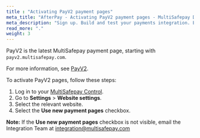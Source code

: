 ```yaml
---
title : "Activating PayV2 payment pages"
meta_title: "AfterPay - Activating PayV2 payment pages - MultiSafepay Docs"
meta_description: "Sign up. Build and test your payments integration. Explore our products and services. Use our API Reference, SDKs, and wrappers. Get support."
read_more: "."
weight: 3
---
```


PayV2 is the latest MultiSafepay payment page, starting with `payv2.multisafepay.com`. 

For more information, see [PayV2](/tools/payment-pages/activating-payv2/).

To activate PayV2 pages, follow these steps:

1. Log in to your [MultiSafepay Control](https://merchant.multisafepay.com/switch-connect-v2).
2. Go to **Settings** > **Website settings**.
3. Select the relevant website.
4. Select the **Use new payment pages** checkbox.

**Note:** If the **Use new payment pages** checkbox is not visible, email the Integration Team at integration@multisafepay.com